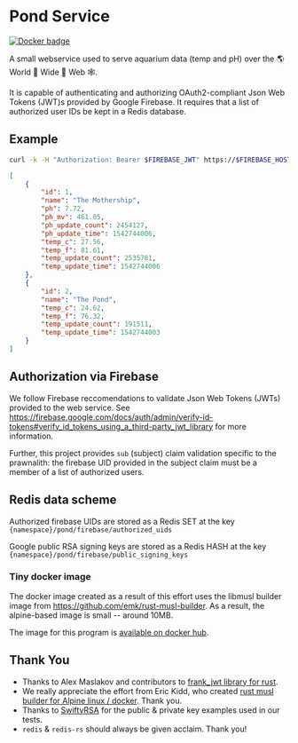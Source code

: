 # Pond Service

[![Docker badge](https://img.shields.io/docker/pulls/prawnalith/pond.svg)](https://hub.docker.com/r/prawnalith/pond/)

A small webservice used to serve aquarium data (temp and pH)
over the 🌎 World 🦀 Wide 🦐 Web 🕸.

It is capable of authenticating and authorizing OAuth2-compliant Json Web Tokens
(JWT)s provided by Google Firebase.  It requires that a list of authorized
user IDs be kept in a Redis database.

## Example

```sh
curl -k -H "Authorization: Bearer $FIREBASE_JWT" https://$FIREBASE_HOST/tanks | python -m json.tool
```  

```json
[
    {
        "id": 1,
        "name": "The Mothership",
        "ph": 7.72,
        "ph_mv": 461.05,
        "ph_update_count": 2454127,
        "ph_update_time": 1542744006,
        "temp_c": 27.56,
        "temp_f": 81.61,
        "temp_update_count": 2535781,
        "temp_update_time": 1542744006
    },
    {
        "id": 2,
        "name": "The Pond",
        "temp_c": 24.62,
        "temp_f": 76.32,
        "temp_update_count": 191511,
        "temp_update_time": 1542744003
    }
]
```

## Authorization via Firebase

We follow Firebase reccomendations to validate Json Web Tokens (JWTs)
provided to the web service.  See https://firebase.google.com/docs/auth/admin/verify-id-tokens#verify_id_tokens_using_a_third-party_jwt_library for more information.

Further, this project provides `sub` (subject) claim validation specific to the prawnalith: the firebase UID provided in the subject claim must be a member of a list of authorized users.

## Redis data scheme

Authorized firebase UIDs are stored as a Redis SET at the key `{namespace}/pond/firebase/authorized_uids`

Google public RSA signing keys are stored as a Redis HASH at the key `{namespace}/pond/firebase/public_signing_keys`


### Tiny docker image

The docker image created as a result of this effort uses the libmusl builder image from https://github.com/emk/rust-musl-builder. As a result, the alpine-based image is small -- around 10MB.

The image for this program is [available on docker hub](https://hub.docker.com/r/prawnalith/pond/).

## Thank You

- Thanks to Alex Maslakov and contributors to [frank_jwt library for rust](https://github.com/GildedHonour/frank_jwt).
- We really appreciate the effort from Eric Kidd, who created [rust musl builder for Alpine linux / docker](https://github.com/emk/rust-musl-builder).  Thank you.
- Thanks to [SwiftyRSA](https://github.com/TakeScoop/SwiftyRSA) for the public & private key examples used in our tests.
- `redis` & `redis-rs` should always be given acclaim.  Thank you!
